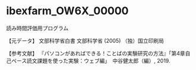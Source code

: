 # ibexfarm_OW6X_00000

読み時間評価用プログラム

【元データ】
文部科学省白書 文部科学省 (2005) （独）国立印刷局

【参考文献】
『パソコンがあればできる！ことばの実験研究の方法』「第4章自己ペース読文課題を使った実験：ウェブ編」　中谷健太郎（編）, 2019.
